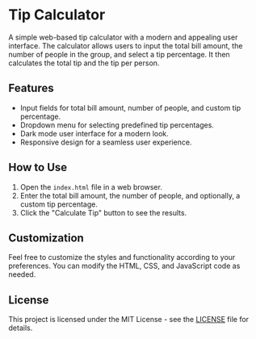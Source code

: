 # Tip Calculator

A simple web-based tip calculator with a modern and appealing user interface. The calculator allows users to input the total bill amount, the number of people in the group, and select a tip percentage. It then calculates the total tip and the tip per person.

## Features

- Input fields for total bill amount, number of people, and custom tip percentage.
- Dropdown menu for selecting predefined tip percentages.
- Dark mode user interface for a modern look.
- Responsive design for a seamless user experience.

## How to Use

1. Open the `index.html` file in a web browser.
2. Enter the total bill amount, the number of people, and optionally, a custom tip percentage.
3. Click the "Calculate Tip" button to see the results.

## Customization

Feel free to customize the styles and functionality according to your preferences. You can modify the HTML, CSS, and JavaScript code as needed.

## License

This project is licensed under the MIT License - see the [LICENSE](LICENSE) file for details.
